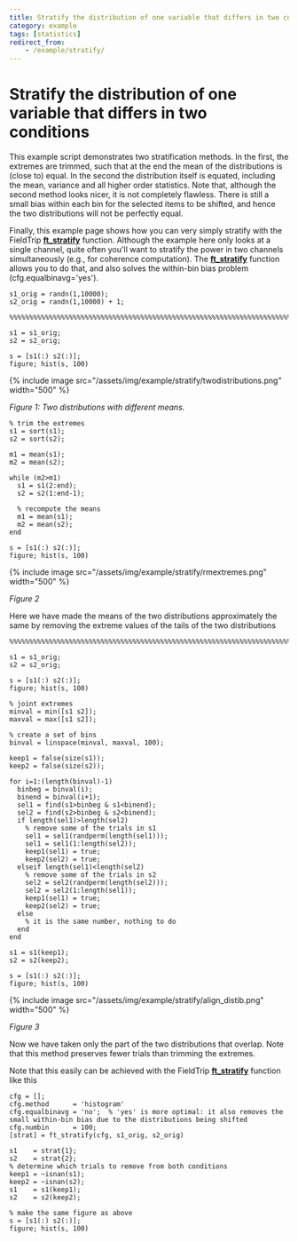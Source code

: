 ```yaml
---
title: Stratify the distribution of one variable that differs in two conditions
category: example
tags: [statistics]
redirect_from:
    - /example/stratify/
---
```


# Stratify the distribution of one variable that differs in two conditions

This example script demonstrates two stratification methods. In the first, the extremes are trimmed, such that at the end the mean of the distributions is (close to) equal. In the second the distribution itself is equated, including the mean, variance and all higher order statistics. Note that, although the second method looks nicer, it is not completely flawless. There is still a small bias within each bin for the selected items to be shifted, and hence the two distributions will not be perfectly equal.

Finally, this example page shows how you can very simply stratify with the FieldTrip **[ft_stratify](/reference/ft_stratify)** function. Although the example here only looks at a single channel, quite often you'll want to stratify the power in two channels simultaneously (e.g., for coherence computation). The **[ft_stratify](/reference/ft_stratify)** function allows you to do that, and also solves the within-bin bias problem (cfg.equalbinavg='yes').

    s1_orig = randn(1,10000);
    s2_orig = randn(1,10000) + 1;

    %%%%%%%%%%%%%%%%%%%%%%%%%%%%%%%%%%%%%%%%%%%%%%%%%%%%%%%%%%%%%%%%%%%%%%%%

    s1 = s1_orig;
    s2 = s2_orig;

    s = [s1(:) s2(:)];
    figure; hist(s, 100)

{% include image src="/assets/img/example/stratify/twodistributions.png" width="500" %}

_Figure 1: Two distributions with different means._

    % trim the extremes
    s1 = sort(s1);
    s2 = sort(s2);

    m1 = mean(s1);
    m2 = mean(s2);

    while (m2>m1)
      s1 = s1(2:end);
      s2 = s2(1:end-1);

      % recompute the means
      m1 = mean(s1);
      m2 = mean(s2);
    end

    s = [s1(:) s2(:)];
    figure; hist(s, 100)

{% include image src="/assets/img/example/stratify/rmextremes.png" width="500" %}

_Figure 2_

Here we have made the means of the two distributions approximately the same by removing the extreme values of the tails of the two distributions

    %%%%%%%%%%%%%%%%%%%%%%%%%%%%%%%%%%%%%%%%%%%%%%%%%%%%%%%%%%%%%%%%%%%%%%%%

    s1 = s1_orig;
    s2 = s2_orig;

    s = [s1(:) s2(:)];
    figure; hist(s, 100)

    % joint extremes
    minval = min([s1 s2]);
    maxval = max([s1 s2]);

    % create a set of bins
    binval = linspace(minval, maxval, 100);

    keep1 = false(size(s1));
    keep2 = false(size(s2));

    for i=1:(length(binval)-1)
      binbeg = binval(i);
      binend = binval(i+1);
      sel1 = find(s1>binbeg & s1<binend);
      sel2 = find(s2>binbeg & s2<binend);
      if length(sel1)>length(sel2)
        % remove some of the trials in s1
        sel1 = sel1(randperm(length(sel1)));
        sel1 = sel1(1:length(sel2));
        keep1(sel1) = true;
        keep2(sel2) = true;
      elseif length(sel1)<length(sel2)
        % remove some of the trials in s2
        sel2 = sel2(randperm(length(sel2)));
        sel2 = sel2(1:length(sel1));
        keep1(sel1) = true;
        keep2(sel2) = true;
      else
        % it is the same number, nothing to do
      end
    end

    s1 = s1(keep1);
    s2 = s2(keep2);

    s = [s1(:) s2(:)];
    figure; hist(s, 100)

{% include image src="/assets/img/example/stratify/align_distib.png" width="500" %}

_Figure 3_

Now we have taken only the part of the two distributions that overlap. Note that this method preserves fewer trials than trimming the extremes.

Note that this easily can be achieved with the FieldTrip **[ft_stratify](/reference/ft_stratify)** function like this

    cfg = [];
    cfg.method      = 'histogram'
    cfg.equalbinavg = 'no';  % 'yes' is more optimal: it also removes the small within-bin bias due to the distributions being shifted
    cfg.numbin      = 100;
    [strat] = ft_stratify(cfg, s1_orig, s2_orig)

    s1    = strat{1};
    s2    = strat{2};
    % determine which trials to remove from both conditions
    keep1 = ~isnan(s1);
    keep2 = ~isnan(s2);
    s1    = s1(keep1);
    s2    = s2(keep2);

    % make the same figure as above
    s = [s1(:) s2(:)];
    figure; hist(s, 100)
